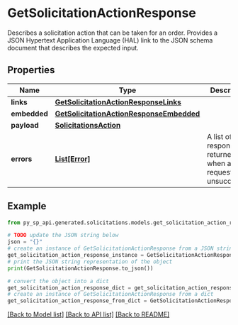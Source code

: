 # GetSolicitationActionResponse

Describes a solicitation action that can be taken for an order. Provides a JSON Hypertext Application Language (HAL) link to the JSON schema document that describes the expected input.

## Properties

Name | Type | Description | Notes
------------ | ------------- | ------------- | -------------
**links** | [**GetSolicitationActionResponseLinks**](GetSolicitationActionResponseLinks.md) |  | [optional] 
**embedded** | [**GetSolicitationActionResponseEmbedded**](GetSolicitationActionResponseEmbedded.md) |  | [optional] 
**payload** | [**SolicitationsAction**](SolicitationsAction.md) |  | [optional] 
**errors** | [**List[Error]**](Error.md) | A list of error responses returned when a request is unsuccessful. | [optional] 

## Example

```python
from py_sp_api.generated.solicitations.models.get_solicitation_action_response import GetSolicitationActionResponse

# TODO update the JSON string below
json = "{}"
# create an instance of GetSolicitationActionResponse from a JSON string
get_solicitation_action_response_instance = GetSolicitationActionResponse.from_json(json)
# print the JSON string representation of the object
print(GetSolicitationActionResponse.to_json())

# convert the object into a dict
get_solicitation_action_response_dict = get_solicitation_action_response_instance.to_dict()
# create an instance of GetSolicitationActionResponse from a dict
get_solicitation_action_response_from_dict = GetSolicitationActionResponse.from_dict(get_solicitation_action_response_dict)
```
[[Back to Model list]](../README.md#documentation-for-models) [[Back to API list]](../README.md#documentation-for-api-endpoints) [[Back to README]](../README.md)


